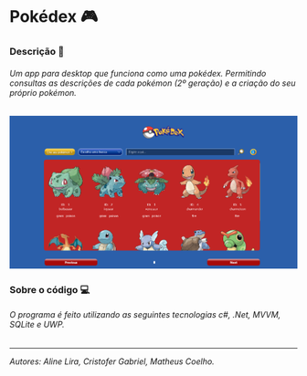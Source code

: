 # Pokédex 🎮 

### Descrição 📌
###### Um app para desktop que funciona como uma pokédex. Permitindo consultas as descrições de cada pokémon (2º geração) e a criação do seu próprio pokémon. 




![alt text](https://github.com/CristoferSilva/pokedex/blob/main/PRINTSCREEN.png?raw=true)



### Sobre o código 💻
###### O programa é feito utilizando as seguintes tecnologias c#, .Net, MVVM, SQLite e UWP.
###  
###

----
_Autores: Aline Lira, Cristofer Gabriel, Matheus Coelho._

